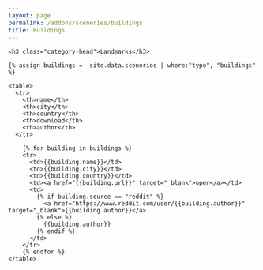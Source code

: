 ```yaml
---
layout: page
permalink: /addons/sceneries/buildings
title: Buildings
---
```



<div id="archives">
  <div class="archive-group">

    <h3 class="category-head">Landmarks</h3>

    {% assign buildings =  site.data.sceneries | where:"type", "buildings" %}

    <table>
      <tr>
        <th>name</th>
        <th>city</th>
        <th>country</th>
        <th>download</th>
        <th>author</th>
      </tr>
 
        {% for building in buildings %}
        <tr>
          <td>{{building.name}}</td>
          <td>{{building.city}}</td>
          <td>{{building.country}}</td>          
          <td><a href="{{building.url}}" target="_blank">open</a></td>
          <td>
            {% if building.source == "reddit" %}
              <a href="https://www.reddit.com/user/{{building.author}}" target="_blank">{{building.author}}</a>
            {% else %}
              {{building.author}}
            {% endif %}
          </td>          
        </tr>
        {% endfor %}  
    </table> 
  </div>
</div>